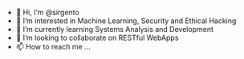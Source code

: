 - 👋 Hi, I’m @sirgento
- 👀 I’m interested in Machine Learning, Security and Ethical Hacking
- 🌱 I’m currently learning Systems Analysis and Development
- 💞️ I’m looking to collaborate on RESTful WebApps
- 📫 How to reach me ...

<!---
sirgento/sirgento is a ✨ special ✨ repository because its `README.md` (this file) appears on your GitHub profile.
You can click the Preview link to take a look at your changes.
--->
